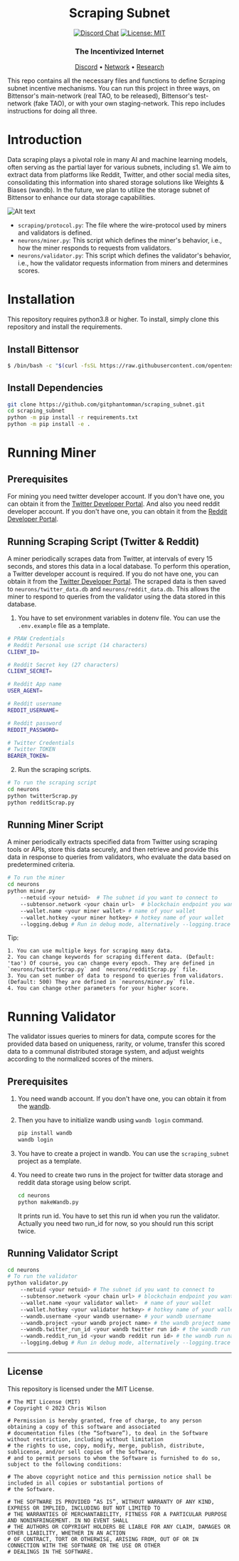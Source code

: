 
<div align="center">

# **Scraping Subnet** <!-- omit in toc -->
[![Discord Chat](https://img.shields.io/discord/308323056592486420.svg)](https://discord.gg/bittensor)
[![License: MIT](https://img.shields.io/badge/License-MIT-yellow.svg)](https://opensource.org/licenses/MIT) 



### The Incentivized Internet <!-- omit in toc -->

[Discord](https://discord.gg/bittensor) • [Network](https://taostats.io/) • [Research](https://bittensor.com/whitepaper)

</div>



This repo contains all the necessary files and functions to define Scraping subnet incentive mechanisms. You can run this project in three ways,
on Bittensor's main-network (real TAO, to be released), Bittensor's test-network (fake TAO), or with your own staging-network. This repo includes instructions for doing all three.

# Introduction

Data scraping plays a pivotal role in many AI and machine learning models, often serving as the partial layer for various subnets, including s1. We aim to extract data from platforms like Reddit, Twitter, and other social media sites, consolidating this information into shared storage solutions like Weights & Biases (wandb). In the future, we plan to utilize the storage subnet of Bittensor to enhance our data storage capabilities. 

![Alt text](docs/Screenshot_18.png)




- `scraping/protocol.py`: The file where the wire-protocol used by miners and validators is defined.
- `neurons/miner.py`: This script which defines the miner's behavior, i.e., how the miner responds to requests from validators.
- `neurons/validator.py`: This script which defines the validator's behavior, i.e., how the validator requests information from miners and determines scores.




# Installation
This repository requires python3.8 or higher. To install, simply clone this repository and install the requirements.

## Install Bittensor
```bash
$ /bin/bash -c "$(curl -fsSL https://raw.githubusercontent.com/opentensor/bittensor/master/scripts/install.sh)"
```
## Install Dependencies
```bash
git clone https://github.com/gitphantomman/scraping_subnet.git
cd scraping_subnet
python -m pip install -r requirements.txt
python -m pip install -e .
```


# Running Miner

## Prerequisites

For mining you need twitter developer account. If you don't have one, you can obtain it from the [Twitter Developer Portal](https://developer.twitter.com/en/portal/products).
And also you need reddit developer account. If you don't have one, you can obtain it from the [Reddit Developer Portal](https://www.reddit.com/prefs/apps).

## Running Scraping Script (Twitter & Reddit)

A miner periodically scrapes data from Twitter, at intervals of every 15 seconds, and stores this data in a local database. To perform this operation, a Twitter developer account is required. If you do not have one, you can obtain it from the [Twitter Developer Portal](https://developer.twitter.com/en/portal/products).
The scraped data is then saved to `neurons/twitter_data.db` and `neurons/reddit_data.db`. This allows the miner to respond to queries from the validator using the data stored in this database.

1. You have to set environment variables in dotenv file. You can use the `.env.example` file as a template.
```bash
# PRAW Credentials
# Reddit Personal use script (14 characters)
CLIENT_ID=

# Reddit Secret key (27 characters)
CLIENT_SECRET=

# Reddit App name
USER_AGENT=

# Reddit username
REDDIT_USERNAME=

# Reddit password
REDDIT_PASSWORD=

# Twitter Credentials
# Twitter TOKEN 
BEARER_TOKEN= 
```

2. Run the scraping scripts.
```bash
# To run the scraping script
cd neurons
python twitterScrap.py 
python redditScrap.py
```


## Running Miner Script
A miner periodically extracts specified data from Twitter using scraping tools or APIs, store this data securely, and then retrieve and provide this data in response to queries from validators, who evaluate the data based on predetermined criteria.

```bash
# To run the miner
cd neurons
python miner.py 
    --netuid <your netuid>  # The subnet id you want to connect to
    --subtensor.network <your chain url>  # blockchain endpoint you want to connect
    --wallet.name <your miner wallet> # name of your wallet
    --wallet.hotkey <your miner hotkey> # hotkey name of your wallet
    --logging.debug # Run in debug mode, alternatively --logging.trace for trace mode
```

Tip:

    1. You can use multiple keys for scraping many data.
    2. You can change keywords for scraping different data. (Default: 'tao') Of course, you can change every epoch. They are defined in `neurons/twitterScrap.py` and `neurons/redditScrap.py` file.
    3. You can set number of data to respond to queries from validators. (Default: 500) They are defined in `neurons/miner.py` file.
    4. You can change other parameters for your higher score.

# Running Validator

The validator issues queries to miners for data, compute scores for the provided data based on uniqueness, rarity, or volume, transfer this scored data to a communal distributed storage system, and adjust weights according to the normalized scores of the miners.

## Prerequisites

1. You need wandb account. If you don't have one, you can obtain it from the [wandb](https://wandb.ai/authorize).
2. Then you have to initialize wandb using `wandb login` command.

    ```bash
    pip install wandb
    wandb login
    ```
3. You have to create a project in wandb. You can use the `scraping_subnet` project as a template.
4. You need to create two runs in the project for twitter data storage and reddit data storage using below script.

    ```bash
    cd neurons
    python makeWandb.py
    ```
    It prints run id. You have to set this run id when you run the validator.
    Actually you need two run_id for now, so you should run this script twice.

## Running Validator Script

```bash
cd neurons
# To run the validator
python validator.py 
    --netuid <your netuid> # The subnet id you want to connect to
    --subtensor.network <your chain url> # blockchain endpoint you want to connect
    --wallet.name <your validator wallet>  # name of your wallet
    --wallet.hotkey <your validator hotkey> # hotkey name of your wallet
    --wandb.username <your wandb username> # your wandb username
    --wandb.project <your wandb project name> # the wandb project name you want to save to (Default: zhjgapym)
    --wandb.twitter_run_id <your wandb twitter run id> # the wandb run name you want to save twitter data to (Default: am4ybwqi)
    --wandb.reddit_run_id <your wandb reddit run id> # the wandb run name you want to save reddit data to (Default: ga3vulxa) 
    --logging.debug # Run in debug mode, alternatively --logging.trace for trace mode
```

---

## License
This repository is licensed under the MIT License.
```text
# The MIT License (MIT)
# Copyright © 2023 Chris Wilson

# Permission is hereby granted, free of charge, to any person obtaining a copy of this software and associated
# documentation files (the “Software”), to deal in the Software without restriction, including without limitation
# the rights to use, copy, modify, merge, publish, distribute, sublicense, and/or sell copies of the Software,
# and to permit persons to whom the Software is furnished to do so, subject to the following conditions:

# The above copyright notice and this permission notice shall be included in all copies or substantial portions of
# the Software.

# THE SOFTWARE IS PROVIDED “AS IS”, WITHOUT WARRANTY OF ANY KIND, EXPRESS OR IMPLIED, INCLUDING BUT NOT LIMITED TO
# THE WARRANTIES OF MERCHANTABILITY, FITNESS FOR A PARTICULAR PURPOSE AND NONINFRINGEMENT. IN NO EVENT SHALL
# THE AUTHORS OR COPYRIGHT HOLDERS BE LIABLE FOR ANY CLAIM, DAMAGES OR OTHER LIABILITY, WHETHER IN AN ACTION
# OF CONTRACT, TORT OR OTHERWISE, ARISING FROM, OUT OF OR IN CONNECTION WITH THE SOFTWARE OR THE USE OR OTHER
# DEALINGS IN THE SOFTWARE.
```
